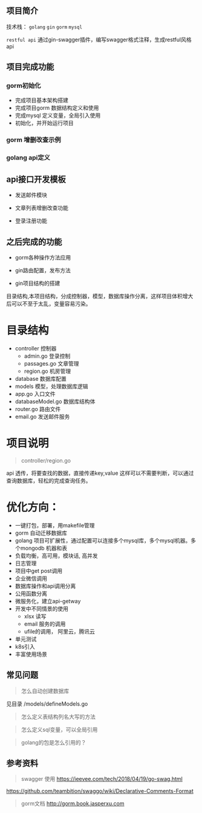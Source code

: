 
## 项目简介

技术栈： `golang`  `gin`  `gorm` `mysql`  

`restful api`  通过gin-swagger插件，编写swagger格式注释，生成restful风格api



## 项目完成功能

### gorm初始化

- 完成项目基本架构搭建
- 完成项目gorm 数据结构定义和使用
- 完成mysql 定义变量，全局引入使用
- 初始化，并开始运行项目

### gorm 增删改查示例



### golang api定义




## api接口开发模板

- 发送邮件模块

- 文章列表增删改查功能

- 登录注册功能

## 之后完成的功能

- gorm各种操作方法应用

- gin路由配置，发布方法

- gin项目结构的搭建

目录结构,本项目结构，分成控制器，模型，数据库操作分离，这样项目体积增大后可以不至于太乱，变量容易污染。

# 目录结构


- controller  控制器
    - admin.go   登录控制
    - passages.go  文章管理
    - region.go    机房管理
- database 数据库配置
- models  模型，处理数据库逻辑
- app.go  入口文件
- databaseModel.go  数据库结构体
- router.go  路由文件
- email.go  发送邮件服务

# 项目说明

> controller/region.go

api 透传，将要查找的数据，直接传递key,value  这样可以不需要判断，可以通过查询数据库，轻松的完成查询任务。


# 优化方向：

- 一键打包，部署，用makefile管理
- gorm 自动迁移数据库
- golang 项目可扩展性，通过配置可以连接多个mysql库，多个mysql机器。多个mongodb 机器和表
- 负载均衡，高可用，模块话, 高并发
- 日志管理
- 项目中get post调用
- 企业微信调用
- 数据库操作和api调用分离
- 公用函数分离
- 微服务化，建立api-getway
- 开发中不同情景的使用
    + xlsx 读写
    + email 服务的调用
    + ufile的调用， 阿里云，腾讯云
- 单元测试
- k8s引入
- 丰富使用场景

## 常见问题

> 怎么自动创建数据库
 
见目录 /models/defineModels.go

> 怎么定义表结构列名大写的方法

> 怎么定义sql变量，可以全局引用

> golang的包是怎么引用的？


## 参考资料

> swagger 使用
https://ieevee.com/tech/2018/04/19/go-swag.html

https://github.com/teambition/swaggo/wiki/Declarative-Comments-Format

> gorm文档
http://gorm.book.jasperxu.com

